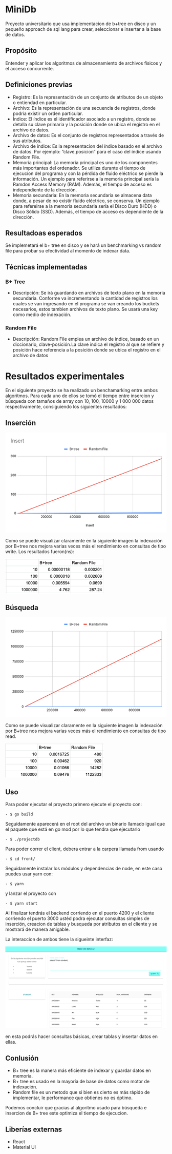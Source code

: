 # MiniDb

Proyecto universitario que usa implementacion de b+tree en disco y un pequeño approach de sql lang para crear, seleccionar e insertar a la base de datos.
## Propósito
   Entender y aplicar los algoritmos de almacenamiento de archivos físicos y el acceso concurrente.

## Definiciones previas
- Registro: Es la representación de un conjunto de atributos de un objeto o entiendad en particular.
- Archivo: Es la representación de una secuencia de registros, donde podría existir un orden particular.
- Índice: El índice es el identificador asociado a un registro, donde se detalla su clave primaria y la posición donde se ubica el registro en el archivo de datos.
- Archivo de datos: Es el conjunto de registros representados a través de sus atributos. 
- Archivo de  índice: Es la representacíon del  índice basado en el archivo de datos. Por ejemplo: ”clave,posicion” para el caso del índice usando Random File.
- Memoria principal: La memoria principal es uno de los componentes más importantes del ordenador. Se utiliza durante el tiempo de ejecucíon del programa y con la pérdida de fluido eléctrico se pierde la información. Un ejemplo para referirse a la memoria principal sería la Ramdon Access Memory (RAM). Además, el tiempo de acceso es independiente de la dirección.
- Memoria secundaria: En la memoria secundaria se almacena data donde, a pesar de no existir fluido eléctrico, se conserva. Un ejemplo para refereirse a la memoria secundaria sería el Disco Duro (HDD) o Disco Sólido (SSD). Además, el tiempo de acceso es dependiente de la dirección.

## Resultadoas esperados
Se implemetará el b+ tree en disco y se hará un benchmarking vs random file para probar su efectividad al momento de indexar data. 

## Técnicas implementadas

### B+ Tree
 - Descripción: Se irá guardando en archivos de texto plano en la memoria secundaria. Conforme va incrementando la cantidad de registros los cuales se van ingresando en el programa se van creando los buckets necesarios, estos tambien archivos de texto plano. Se usará una key como medio de indexación.
 
### Random File
 - Descripción: Random File emplea un archivo de índice, basado en un diccionario, clave-posición.La clave indica el registro al que se refiere y posición hace referencia a la posición donde se ubica el registro en el archivo de datos
 
# Resultados experimentales

En el siguiente proyecto se ha realizado un benchamarking entre ambos algoritmos. Para cada uno de ellos se tomó el tiempo entre insercion y búsqueda con tamaños de array con 10, 100, 10000 y 1 000 000 datos respectivamente, consiguiendo los siguientes resultados:

## Inserción

 ![Inserción](public/insert.png)
 
 Como se puede visualizar claramente en la siguiente imagen la indexación por B+tree nos mejora varias veces más el rendimiento en consultas de tipo write.
 Los resultados fueron(ns):
  
 ![Inserción en Ns](public/tableI.png)
 
 ## Búsqueda
 
 ![Búsqueda](public/chart.png)
 
  Como se puede visualizar claramente en la siguiente imagen la indexación por B+tree nos mejora varias veces más el rendimiento en consultas de tipo read.
   
 ![Búsqueda en Ns](public/tablaD.png)
 
 ## Uso
 
 Para poder ejecutar el proyecto primero ejecute el proyecto con:

    - $ go build
    
 Seguidamente aparecerá en el root del archivo un binario llamado igual que el paquete que está en go mod por lo que tendra que ejecutarlo
 
    - $ ./projectdb
   
 Para poder correr el client, debera entrar a la carpera llamada from usando

    - $ cd front/
    
 Seguidamente instalar los módulos y dependencias de node, en este caso puedes usar yarn con:

    - $ yarn
 
 y lanzar el proyecto con
 
    - $ yarn start
    
 Al finalizar tendrás el backend corriendo en el puerto 4200 y el cliente corriendo el puerto 3000
 ustéd podra ejecutar consultas simples de inserción, creacion de tablas y busqueda por atributos en el cliente y se mostrará de manera amigable.
 
La interaccion de ambos tiene la sigueinte interfaz:

 ![client](public/client.png)
 
 en esta podrás hacer consultas básicas, crear tablas y insertar datos en ellas.
 

## Conlusión

  - B+ tree es la manera más eficiente de indexar y guardar datos en memoria.
  - B+ tree es usado en la mayoría de base de datos como motor de indexación.
  - Random file es un metodo que si bien es cierto es más rápido de implementar, le performance que obtienes no es óptimo.

Podemos concluir que gracias al algoritmo usado para búsqueda e insercion de B+ tree este optimiza el tiempo de ejecucion. 


## Liberías externas

  - React
  - Material UI





 




